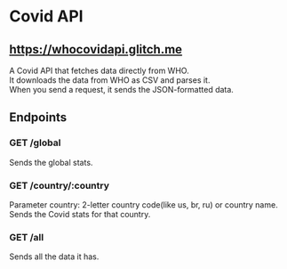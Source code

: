 # Covid API

## https://whocovidapi.glitch.me

A Covid API that fetches data directly from WHO.\
It downloads the data from WHO as CSV and parses it.\
When you send a request, it sends the JSON-formatted data.

## Endpoints

### GET /global

Sends the global stats.

### GET /country/:country

Parameter country: 2-letter country code(like us, br, ru) or country name.\
Sends the Covid stats for that country.

### GET /all

Sends all the data it has.
